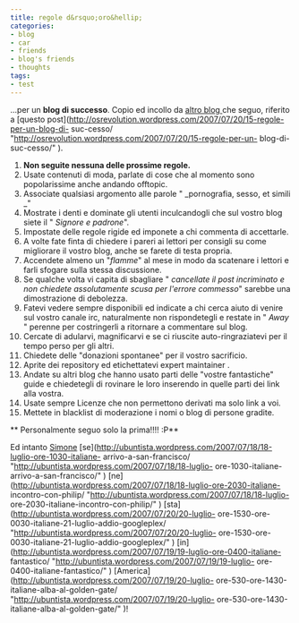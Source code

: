 ```yaml
---
title: regole d&rsquo;oro&hellip;
categories:
- blog
- car
- friends
- blog's friends
- thoughts
tags:
- test
---
```

...per un **blog di successo**. Copio ed incollo da [altro blog
](http://osrevolution.wordpress.com "http://osrevolution.wordpress.com" )che
seguo, riferito a [questo
post](http://osrevolution.wordpress.com/2007/07/20/15-regole-per-un-blog-di-
suc-cesso/ "http://osrevolution.wordpress.com/2007/07/20/15-regole-per-un-
blog-di-suc-cesso/" ).



  1. **Non seguite nessuna delle prossime regole.**
  2. Usate contenuti di moda, parlate di cose che al momento sono popolarissime anche andando offtopic.
  3. Associate qualsiasi argomento alle parole " _pornografia, sesso, et simili _"
  4. Mostrate i denti e dominate gli utenti inculcandogli che sul vostro blog siete il " _Signore e padrone_".
  5. Impostate delle regole rigide ed imponete a chi commenta di accettarle.
  6. A volte fate finta di chiedere i pareri ai lettori per consigli su come migliorare il vostro blog, anche se farete di testa propria.
  7. Accendete almeno un "_flamme_" al mese in modo da scatenare i lettori e farli sfogare sulla stessa discussione.
  8. Se qualche volta vi capita di sbagliare " _cancellate il post incriminato e non chiedete assolutamente scusa per l'errore commesso_" sarebbe una dimostrazione di debolezza.
  9. Fatevi vedere sempre disponibili ed indicate a chi cerca aiuto di venire sul vostro canale irc, naturalmente non rispondetegli e restate in " _Away_ " perenne per costringerli a ritornare a commentare sul blog.
  10. Cercate di adularvi, magnificarvi e se ci riuscite auto-ringraziatevi per il tempo perso per gli altri.
  11. Chiedete delle "donazioni spontanee" per il vostro sacrificio.
  12. Aprite dei repository ed etichettatevi expert maintainer .
  13. Andate su altri blog che hanno usato parti delle "vostre fantastiche" guide e chiedetegli di rovinare le loro inserendo in quelle parti dei link alla vostra.
  14. Usate sempre Licenze che non permettono derivati ma solo link a voi.
  15. Mettete in blacklist di moderazione i nomi o blog di persone gradite.
  

** Personalmente seguo solo la prima!!!! :P**

Ed intanto [Simone](http://ubuntista.wordpress.com/
"http://ubuntista.wordpress.com/" )
[se](http://ubuntista.wordpress.com/2007/07/18/18-luglio-ore-1030-italiane-
arrivo-a-san-francisco/ "http://ubuntista.wordpress.com/2007/07/18/18-luglio-
ore-1030-italiane-arrivo-a-san-francisco/" )
[ne](http://ubuntista.wordpress.com/2007/07/18/18-luglio-ore-2030-italiane-
incontro-con-philip/ "http://ubuntista.wordpress.com/2007/07/18/18-luglio-
ore-2030-italiane-incontro-con-philip/" )
[sta](http://ubuntista.wordpress.com/2007/07/20/20-luglio-
ore-1530-ore-0030-italiane-21-luglio-addio-googleplex/
"http://ubuntista.wordpress.com/2007/07/20/20-luglio-
ore-1530-ore-0030-italiane-21-luglio-addio-googleplex/" )
[in](http://ubuntista.wordpress.com/2007/07/19/19-luglio-ore-0400-italiane-
fantastico/ "http://ubuntista.wordpress.com/2007/07/19/19-luglio-
ore-0400-italiane-fantastico/" )
[America](http://ubuntista.wordpress.com/2007/07/19/20-luglio-
ore-530-ore-1430-italiane-alba-al-golden-gate/
"http://ubuntista.wordpress.com/2007/07/19/20-luglio-
ore-530-ore-1430-italiane-alba-al-golden-gate/" )!

